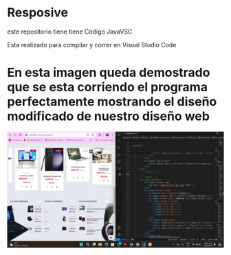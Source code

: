 # Resposive
este repositorio tiene tiene Código JavaVSC

Esta realizado para compilar y correr en Visual Studio Code 

# En esta imagen queda demostrado que se esta corriendo el programa perfectamente mostrando el diseño modificado de nuestro diseño web
![](https://github.com/Erikaholguin/Resposive/blob/main/modelo.png)

